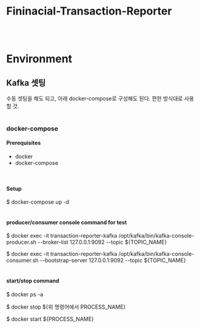 # Fininacial-Transaction-Reporter
<br><br>

# Environment


## Kafka 셋팅
수동 셋팅을 해도 되고, 아래 docker-compose로 구성해도 된다. 편한 방식대로 사용할 것.
<br><br>

### docker-compose

<h4> Prerequisites </h4>
<ul>
    <li> docker </li>
    <li> docker-compose </li>
</ul>
<br>

<h4> Setup </h4>

$ docker-compose up -d
<br><br>

<h4> producer/consumer console command for test </h5>

$ docker exec -it transaction-reporter-kafka /opt/kafka/bin/kafka-console-producer.sh --broker-list 127.0.0.1:9092 --topic ${TOPIC_NAME}

$ docker exec -it transaction-reporter-kafka /opt/kafka/bin/kafka-console-consumer.sh --bootstrap-server 127.0.0.1:9092 --topic ${TOPIC_NAME}
<br><br>

<h4> start/stop command </h4>

$ docker ps -a

$ docker stop ${위 명령어에서 PROCESS_NAME}

$ docker start ${PROCESS_NAME}
<br><br>